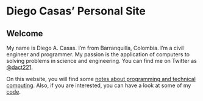# Diego Casas’ Personal Site

## Welcome

My name is Diego A. Casas. I’m from Barranquilla, Colombia. I’m a civil engineer and programmer. My passion is the application of computers to solving problems in science and engineering. You can find me on Twitter as [@dact221](https://twitter.com/dact221).

On this website, you will find some [notes about programming and technical computing](/notes/). Also, if you are interested, you can have a look at some of my [code](/code/).